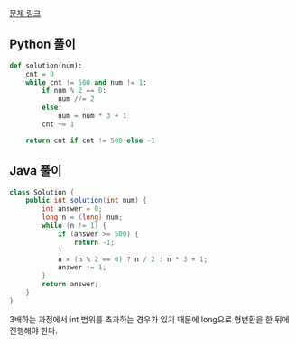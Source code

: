 [문제 링크](https://programmers.co.kr/learn/courses/30/lessons/12943)


## Python 풀이
```python
def solution(num):
    cnt = 0
    while cnt != 500 and num != 1:
        if num % 2 == 0:
            num //= 2
        else:
            num = num * 3 + 1
        cnt += 1

    return cnt if cnt != 500 else -1
```

## Java 풀이
```java
class Solution {
    public int solution(int num) {
        int answer = 0;
        long n = (long) num;
        while (n != 1) {
            if (answer >= 500) {
                return -1;
            }
            n = (n % 2 == 0) ? n / 2 : n * 3 + 1;
            answer += 1;
        }
        return answer;
    }
}
```
3배하는 과정에서 int 범위를 초과하는 경우가 있기 때문에 long으로 형변환을 한 뒤에 진행해야 한다.